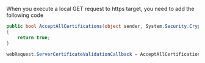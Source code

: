 When you execute a local GET request to https target, you need to add the following code

```cs
public bool AcceptAllCertifications(object sender, System.Security.Cryptography.X509Certificates.X509Certificate certification, System.Security.Cryptography.X509Certificates.X509Chain chain, System.Net.Security.SslPolicyErrors sslPolicyErrors)
{
    return true;
}

webRequest.ServerCertificateValidationCallback = AcceptAllCertifications;
```
